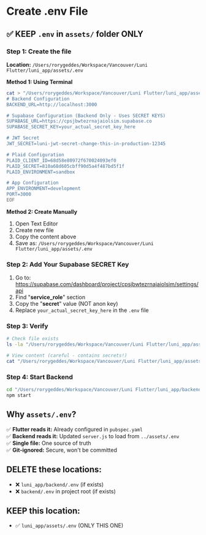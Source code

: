 # Create .env File

## ✅ KEEP `.env` in `assets/` folder ONLY

### Step 1: Create the file

**Location:** `/Users/rorygeddes/Workspace/Vancouver/Luni Flutter/luni_app/assets/.env`

**Method 1: Using Terminal**
```bash
cat > "/Users/rorygeddes/Workspace/Vancouver/Luni Flutter/luni_app/assets/.env" << 'EOF'
# Backend Configuration
BACKEND_URL=http://localhost:3000

# Supabase Configuration (Backend Only - Uses SECRET KEYS)
SUPABASE_URL=https://cpsjbwtezrnajaiolsim.supabase.co
SUPABASE_SECRET_KEY=your_actual_secret_key_here

# JWT Secret
JWT_SECRET=luni-jwt-secret-change-this-in-production-12345

# Plaid Configuration
PLAID_CLIENT_ID=68d58e80972f670024093ef0
PLAID_SECRET=810a68d605cbff90d5a4f487bd5f1f
PLAID_ENVIRONMENT=sandbox

# App Configuration
APP_ENVIRONMENT=development
PORT=3000
EOF
```

**Method 2: Create Manually**
1. Open Text Editor
2. Create new file
3. Copy the content above
4. Save as: `/Users/rorygeddes/Workspace/Vancouver/Luni Flutter/luni_app/assets/.env`

### Step 2: Add Your Supabase SECRET Key

1. Go to: https://supabase.com/dashboard/project/cpsjbwtezrnajaiolsim/settings/api
2. Find "**service_role**" section
3. Copy the "**secret**" value (NOT anon key)
4. Replace `your_actual_secret_key_here` in the `.env` file

### Step 3: Verify

```bash
# Check file exists
ls -la "/Users/rorygeddes/Workspace/Vancouver/Luni Flutter/luni_app/assets/.env"

# View content (careful - contains secrets!)
cat "/Users/rorygeddes/Workspace/Vancouver/Luni Flutter/luni_app/assets/.env"
```

### Step 4: Start Backend

```bash
cd "/Users/rorygeddes/Workspace/Vancouver/Luni Flutter/luni_app/backend"
npm start
```

## Why `assets/.env`?

✅ **Flutter reads it:** Already configured in `pubspec.yaml`  
✅ **Backend reads it:** Updated `server.js` to load from `../assets/.env`  
✅ **Single file:** One source of truth  
✅ **Git-ignored:** Secure, won't be committed  

## DELETE these locations:
- ❌ `luni_app/backend/.env` (if exists)
- ❌ `backend/.env` in project root (if exists)

## KEEP this location:
- ✅ `luni_app/assets/.env` (ONLY THIS ONE)


